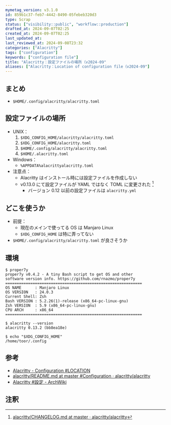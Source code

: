 ```yaml
---
mymetag_version: v3.1.0
id: 859b1c37-feb7-4442-8490-05febeb320d3
type: Scrap
status: ["visibility::public", "workflow::production"]
drafted_at: 2024-09-07T02:25
created_at: 2024-09-07T02:25
last_updated_at:
last_reviewed_at: 2024-09-08T23:32
categories: ["Alacritty"]
tags: ["configuration"]
keywords: ["configuration file"]
title: "Alacritty：設定ファイルの場所（v2024-09"
aliases: ["Alacritty：Location of configuration file（v2024-09"]
---
```


## まとめ

- `$HOME/.config/alacritty/alacritty.toml`

## 設定ファイルの場所

- UNIX：
    1. `$XDG_CONFIG_HOME/alacritty/alacritty.toml`
    2. `$XDG_CONFIG_HOME/alacritty.toml`
    3. `$HOME/.config/alacritty/alacritty.toml`
    4. `$HOME/.alacritty.toml`
- Windows：
  - `%APPDATA%alacrittyalacritty.toml`
- 注意点：
  - Alacritty はインストール時には設定ファイルを作成しない
  - v0.13.0 にて設定ファイルが YAML ではなく TOML に変更された [^1]
    - バージョン 0.12 以前の設定ファイルは `alacritty.yml`

## どこを使うか

- 前提：
  - 現在のメインで使ってる OS は Manjaro Linux
  - `$XDG_CONFIG_HOME` は特に弄ってない
- `$HOME/.config/alacritty/alacritty.toml` が良さそうか

## 環境

```console
$ proper7y
proper7y v0.4.2 - A tiny Bash script to get OS and other
software version info. https://github.com/rnazmo/proper7y
============================================================
OS NAME      : Manjaro Linux
OS VERSION   : 24.0.3
Current Shell: Zsh
Bash VERSION : 5.2.26(1)-release (x86_64-pc-linux-gnu)
Zsh VERSION  : 5.9 (x86_64-pc-linux-gnu)
CPU ARCH     : x86_64
============================================================

$ alacritty --version
alacritty 0.13.2 (bb8ea18e)
```

```console
$ echo "$XDG_CONFIG_HOME"
/home/toor/.config
```

## 参考

- [Alacritty - Configuration #LOCATION](https://alacritty.org/config-alacritty.html#location)
- [alacritty/README.md at master #Configuration · alacritty/alacritty](https://github.com/alacritty/alacritty/blob/b125b99dd3886a3517f8ecf91dc6cae1ca5378fb/README.md#configuration)
- [Alacritty #設定 - ArchWiki](https://wiki.archlinux.jp/index.php/Alacritty#.E8.A8.AD.E5.AE.9A)

## 注釈

[^1]: [alacritty/CHANGELOG.md at master · alacritty/alacritty](https://github.com/alacritty/alacritty/blob/b125b99dd3886a3517f8ecf91dc6cae1ca5378fb/CHANGELOG.md#changed-3)
